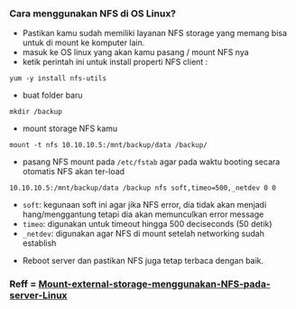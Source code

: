 ### Cara menggunakan NFS  di OS Linux?

- Pastikan kamu sudah memiliki layanan NFS storage yang memang bisa untuk di mount ke komputer lain.
- masuk ke OS linux yang akan kamu pasang / mount NFS nya
- ketik perintah ini untuk install properti NFS client :
```
yum -y install nfs-utils
```
- buat folder baru
```
mkdir /backup
```
- mount storage NFS kamu
```
mount -t nfs 10.10.10.5:/mnt/backup/data /backup/
```
- pasang NFS mount pada <code>/etc/fstab</code> agar pada waktu booting secara otomatis NFS akan ter-load
```
10.10.10.5:/mnt/backup/data /backup nfs soft,timeo=500,_netdev 0 0
```
* <code>soft</code>: kegunaan soft ini agar jika NFS error, dia tidak akan menjadi hang/menggantung tetapi dia akan memunculkan error message
* <code>timeo</code>: digunakan untuk timeout hingga 500 deciseconds (50 detik)
* <code>_netdev</code>: digunakan agar NFS di mount setelah networking sudah establish
- Reboot server dan pastikan NFS juga tetap terbaca dengan baik.

### Reff = <a href="https://www.natanetwork.com/portal/knowledgebase/268/Mount-external-storage-menggunakan-NFS-pada-server-Linux.html">Mount-external-storage-menggunakan-NFS-pada-server-Linux</a>
